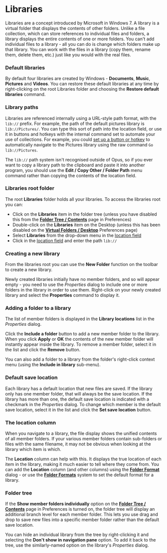 # Libraries

Libraries are a concept introduced by Microsoft in Windows 7. A library is a virtual folder that displays the contents of other folders. Unlike a file collection, which can store references to individual files and folders, a library displays the entire contents of one or more folders. You can't add individual files to a library - all you can do is change which folders make up that library. You can work with the files in a library (copy them, rename them, delete them, etc.) just like you would with the real files.

### Default libraries

By default four libraries are created by Windows - **Documents**, **Music**, **Pictures** and **Videos**. You can restore these default libraries at any time by right-clicking on the root Libraries folder and choosing the **Restore default libraries** command.

### Library paths

Libraries are referenced internally using a URL-style path format, with the `lib://` prefix. For example, the path of the default pictures library is `lib://Pictures/`. You can type this sort of path into the location field, or use it in buttons and hotkeys with the internal command set to automate your use of collections. For example, you could [set up a button or hotkey](/Manual/customize/creating_your_own_buttons/README.md) to automatically navigate to the Pictures library using the raw command `Go lib://Pictures`.

The `lib://` path system isn't recognised outside of Opus, so if you ever want to copy a library path to the clipboard and paste it into another program, you should use the **Edit / Copy Other / Folder Path** menu command rather than copying the contents of the location field.

### Libraries root folder

The root **Libraries** folder holds all your libraries. To access the libraries root you can:

- Click on the **Libraries** item in the folder tree (unless you have disabled this from the **[Folder Tree / Contents](/Manual/preferences/preferences_categories/folder_tree/contents.md)** page in Preferences)
- Double-click on the **Libraries** item on the Desktop (unless this has been disabled on the **[Virtual Folders / Desktop](/Manual/preferences/preferences_categories/folders/virtual_folders/desktop.md)** Preferences page)
- Select **Libraries** from the drop-down menu in the [location field](../the_lister/navigation/breadcrumbs_location_field.md)
- Click in the [location field](../the_lister/navigation/breadcrumbs_location_field.md) and enter the path `lib://`

### Creating a new library

From the libraries root you can use the **New Folder** function on the toolbar to create a new library.

Newly created libraries initially have no member folders, and so will appear empty - you need to use the *Properties* dialog to include one or more folders in the library in order to use them. Right-click on your newly created library and select the **Properties** command to display it.

### Adding a folder to a library

The list of member folders is displayed in the **Library locations** list in the *Properties* dialog.

Click the **Include a folder** button to add a new member folder to the library. When you click **Apply** or **OK** the contents of the new member folder will instantly appear inside the library. To remove a member folder, select it in the list and click the **Remove** button.

You can also add a folder to a library from the folder's right-click context menu (using the **Include in library** sub-menu).

### Default save location

Each library has a default location that new files are saved. If the library only has one member folder, that will always be the save location. If the library has more than one, the default save location is indicated with a checkmark in the *Properties* dialog. To change which member is the default save location, select it in the list and click the **Set save location** button.

### The location column

When you navigate to a library, the file display shows the unified contents of all member folders. If your various member folders contain sub-folders or files with the same filename, it may not be obvious when looking at the library which item is which.

The **Location** column can help with this. It displays the true location of each item in the library, making it much easier to tell where they come from. You can add the **Location** column (and other columns) using the **[Folder Format](../folder_options/README.md)** dialog - or use the **[Folder Formats](../folder_options/folder_formats.md)** system to set the default format for a library.

### Folder tree

If the **Show member folders individually** option on the **[Folder Tree / Contents](/Manual/preferences/preferences_categories/folder_tree/contents.md)** page in Preferences is turned on, the folder tree will display an additional branch level for each member folder. This lets you use drag and drop to save new files into a specific member folder rather than the default save location.

You can hide an individual library from the tree by right-clicking it and selecting the **Don't show in navigation pane** option. To add it back to the tree, use the similarly-named option on the library's *Properties* dialog.
